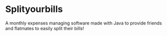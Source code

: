 # Splityourbills
A monthly expenses managing software made with Java to provide friends and flatmates to easily split their bills!
